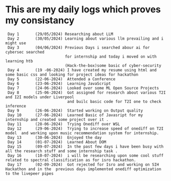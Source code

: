 # This are my daily logs which proves my consistancy
     Day 1       (29/05/2024) Researching about LLM
     Day 2       (30/05/2024) Learning about various llm prevailing and i might use
     Day 3       (04/06/2024) Previous Days i searched abour ai for cybersec searched 
                              for internship and today i moved on with learning htb
                              (Hack-the-box)some basic of cyber-security
     Day 4       (19 -06-2024) I have created my resume using html and some basic css and looking for project ideas for hackathon 
     Day 5       (22-06-2024)  Attended a Conference
     Day 6       (23-06-2924)  Learning JavaScript
     Day 7       (24-06-2024)  Looked over some ML Open Source Projects
     Day 8       (25-06-2024)  Got assigned for research about various T2I and I2I models under Liverpool
                               and builc basic code for T2I one to check inference 
     Day 9       (26-06-2024)  Started working on Output quality 
     Day 10      (27-06-2024)  Learned Basic of Javasript for my internship and created some project over it .
     Day 11      (28-06-2024)  Trying Onediff over WSL 
     Day 12      (29-06-2024)  Trying to increase speed of onediff on T2I model  and working upon music recommendation system for internship.
     Day 13      (30-06-2024)  Enjoyed the day
     Day 14      (01-07-2024)  Learned About DOM
     Day 15      (09-07-2024)  In the past few days i have been busy with all the research stuff and some internship task .
     Day 16      (10-07-2024)  i will be researching upon some cool stuff related to spectral classification as for isro hackathon.
     Day 17      (02-09-2024)  Got rejected for Isro and working on SIH Hackathon and in the  previous days implemented onediff optimization to the livepeer pipes 
